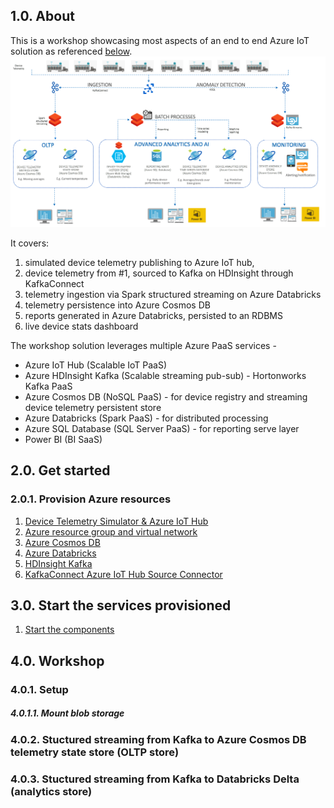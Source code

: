 ## 1.0. About
This is a workshop showcasing most aspects of an end to end Azure IoT solution as referenced [below](decks/ReferenceArchitecture.pptx).<br>
![ReferenceArchitecture](images/ReferenceArchitecture.png)

It covers:<br> 
1.  simulated device telemetry publishing to Azure IoT hub, 
2.  device telemetry from #1, sourced to Kafka on HDInsight through KafkaConnect<BR> 
3.  telemetry ingestion via Spark structured streaming on Azure Databricks<BR>
4.  telemetry persistence into Azure Cosmos DB<br>
5.  reports generated in Azure Databricks, persisted to an RDBMS<br>
6.  live device stats dashboard<br>
  
The workshop solution leverages multiple Azure PaaS services - <BR>
  - Azure IoT Hub (Scalable IoT PaaS) <BR>
  - Azure HDInsight Kafka (Scalable streaming pub-sub) - Hortonworks Kafka PaaS <BR>
  - Azure Cosmos DB (NoSQL PaaS)  - for device registry and streaming device telemetry persistent store <BR>
  - Azure Databricks (Spark PaaS) - for distributed processing <BR>
  - Azure SQL Database (SQL Server PaaS) - for reporting serve layer <BR>
  - Power BI (BI SaaS) <BR>
  
  
## 2.0. Get started
### 2.0.1. Provision Azure resources
1.  [Device Telemetry Simulator & Azure IoT Hub](docs/Provisioning-1-AzureIoT.md)
2.  [Azure resource group and virtual network](docs/Provisioning-2-Common.md)
3.  [Azure Cosmos DB](docs/Provisioning-3-AzureCosmosDB.md)
4.  [Azure Databricks](docs/Provisioning-4-AzureDatabricks.md)
5.  [HDInsight Kafka](Provisioning-5-Kafka.md)
6.  [KafkaConnect Azure IoT Hub Source Connector](Provisioning-6-KafkaConnect.md)

## 3.0. Start the services provisioned
1.  [Start the components](docs/Provisioning-7-StartTheComponents.md)

## 4.0. Workshop
### 4.0.1. Setup
##### 4.0.1.1. Mount blob storage

### 4.0.2. Stuctured streaming from Kafka to Azure Cosmos DB telemetry state store (OLTP store)

### 4.0.3. Stuctured streaming from Kafka to Databricks Delta (analytics store)
